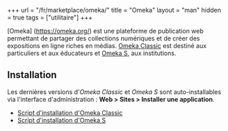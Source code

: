 +++
url = "/fr/marketplace/omeka/"
title = "Omeka"
layout = "man"
hidden = true
tags = ["utilitaire"]
+++

[Omeka] (https://omeka.org/) est une plateforme de publication web permettant de partager des collections numériques et de créer des expositions en ligne riches en médias. [Omeka Classic](https://omeka.org/classic/) est destiné aux particuliers et aux éducateurs et [Omeka S](https://omeka.org/s/), aux institutions.

## Installation

Les dernières versions d'*Omeka Classic* et *Omeka S* sont auto-installables via l'interface d'administration : **Web > Sites > Installer une application**.

- [Script d'installation d'Omeka Classic](https://admin.alwaysdata.com/site/application/script/15/detail/)
- [Script d'installation d'Omeka S](https://admin.alwaysdata.com/site/application/script/16/detail/)
